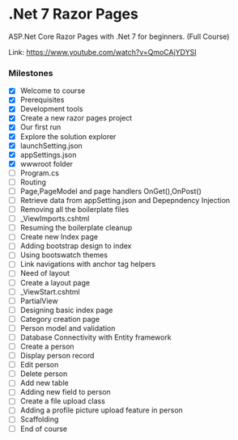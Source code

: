 # .Net 7 Razor Pages

ASP.Net Core Razor Pages with .Net 7 for beginners. (Full Course)

Link: <https://www.youtube.com/watch?v=QmoCAjYDYSI>

### Milestones

- [x] Welcome to course
- [x] Prerequisites
- [x] Development tools
- [x] Create a new razor pages project
- [x] Our first run
- [x] Explore the solution explorer
- [x] launchSetting.json
- [x] appSettings.json
- [x] wwwroot folder
- [ ] Program.cs
- [ ] Routing
- [ ] Page,PageModel and page handlers OnGet(),OnPost()
- [ ] Retrieve data from appSetting.json and Depepndency Injection
- [ ] Removing all the boilerplate files
- [ ] _ViewImports.cshtml
- [ ] Resuming the boilerplate cleanup
- [ ] Create new Index page
- [ ] Adding bootstrap design to index
- [ ] Using bootswatch themes
- [ ] Link navigations with anchor tag helpers
- [ ] Need of layout
- [ ] Create a layout page
- [ ] _ViewStart.cshtml
- [ ] PartialView
- [ ] Designing basic index page
- [ ] Category creation page
- [ ] Person model and validation
- [ ] Database Connectivity with Entity framework
- [ ] Create a person
- [ ] Display person record
- [ ] Edit person
- [ ] Delete person
- [ ] Add new table
- [ ] Adding new field to person
- [ ] Create a file upload class
- [ ] Adding a profile picture upload feature in person
- [ ] Scaffolding
- [ ] End of course
